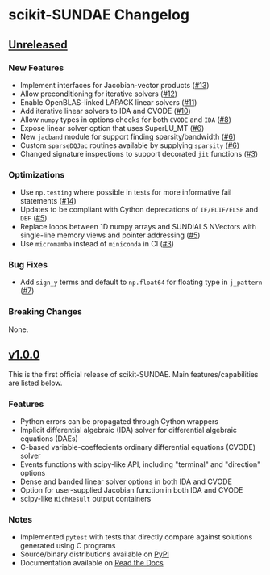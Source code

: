 # scikit-SUNDAE Changelog

## [Unreleased](https://github.com/NREL/scikit-sundae/)

### New Features
- Implement interfaces for Jacobian-vector products ([#13](https://github.com/NREL/scikit-sundae/pull/13))
- Allow preconditioning for iterative solvers ([#12](https://github.com/NREL/scikit-sundae/pull/12))
- Enable OpenBLAS-linked LAPACK linear solvers ([#11](https://github.com/NREL/scikit-sundae/pull/11))
- Add iterative linear solvers to IDA and CVODE ([#10](https://github.com/NREL/scikit-sundae/pull/10))
- Allow `numpy` types in options checks for both `CVODE` and `IDA` ([#8](https://github.com/NREL/scikit-sundae/pull/8))
- Expose linear solver option that uses SuperLU_MT ([#6](https://github.com/NREL/scikit-sundae/pull/6))
- New `jacband` module for support finding sparsity/bandwidth ([#6](https://github.com/NREL/scikit-sundae/pull/6))
- Custom `sparseDQJac` routines available by supplying `sparsity` ([#6](https://github.com/NREL/scikit-sundae/pull/6))
- Changed signature inspections to support decorated `jit` functions ([#3](https://github.com/NREL/scikit-sundae/pull/3))

### Optimizations
- Use `np.testing` where possible in tests for more informative fail statements ([#14](https://github.com/NREL/scikit-sundae/pull/14))
- Updates to be compliant with Cython deprecations of `IF/ELIF/ELSE` and `DEF` ([#5](https://github.com/NREL/scikit-sundae/pull/5))
- Replace loops between 1D numpy arrays and SUNDIALS NVectors with single-line memory views and pointer addressing ([#5](https://github.com/NREL/scikit-sundae/pull/5))
- Use `micromamba` instead of `miniconda` in CI ([#3](https://github.com/NREL/scikit-sundae/pull/3))

### Bug Fixes
- Add `sign_y` terms and default to `np.float64` for floating type in `j_pattern` ([#7](https://github.com/NREL/scikit-sundae/pull/7))

### Breaking Changes
None.

## [v1.0.0](https://github.com/NREL/scikit-sundae/tree/v1.0.0)
This is the first official release of scikit-SUNDAE. Main features/capabilities are listed below.

### Features
- Python errors can be propagated through Cython wrappers
- Implicit differential algebraic (IDA) solver for differential algebraic equations (DAEs)
- C-based variable-coeffecients ordinary differential equations (CVODE) solver
- Events functions with scipy-like API, including "terminal" and "direction" options
- Dense and banded linear solver options in both IDA and CVODE
- Option for user-supplied Jacobian function in both IDA and CVODE
- scipy-like `RichResult` output containers

### Notes
- Implemented `pytest` with tests that directly compare against solutions generated using C programs
- Source/binary distributions available on [PyPI](https://pypi.org/project/scikit-sundae)
- Documentation available on [Read the Docs](https://scikit-sundae.readthedocs.io/)
